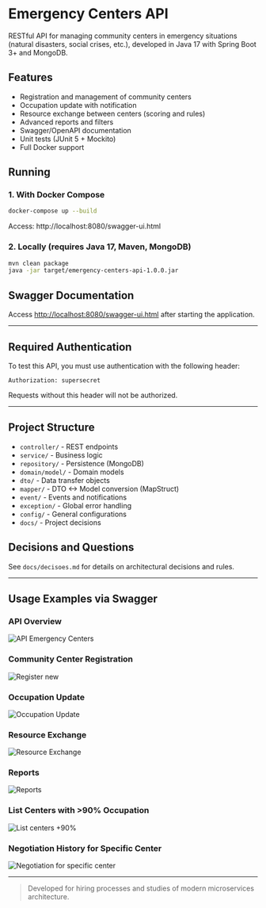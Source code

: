 # Emergency Centers API

RESTful API for managing community centers in emergency situations (natural disasters, social crises, etc.), developed in Java 17 with Spring Boot 3+ and MongoDB.

## Features
- Registration and management of community centers
- Occupation update with notification
- Resource exchange between centers (scoring and rules)
- Advanced reports and filters
- Swagger/OpenAPI documentation
- Unit tests (JUnit 5 + Mockito)
- Full Docker support

## Running

### 1. With Docker Compose
```bash
docker-compose up --build
```
Access: http://localhost:8080/swagger-ui.html

### 2. Locally (requires Java 17, Maven, MongoDB)
```bash
mvn clean package
java -jar target/emergency-centers-api-1.0.0.jar
```

## Swagger Documentation
Access [http://localhost:8080/swagger-ui.html](http://localhost:8080/swagger-ui.html) after starting the application.

---

## Required Authentication

To test this API, you must use authentication with the following header:

```
Authorization: supersecret
```

Requests without this header will not be authorized.

---

## Project Structure
- `controller/` - REST endpoints
- `service/` - Business logic
- `repository/` - Persistence (MongoDB)
- `domain/model/` - Domain models
- `dto/` - Data transfer objects
- `mapper/` - DTO <-> Model conversion (MapStruct)
- `event/` - Events and notifications
- `exception/` - Global error handling
- `config/` - General configurations
- `docs/` - Project decisions

## Decisions and Questions
See `docs/decisoes.md` for details on architectural decisions and rules.

---

## Usage Examples via Swagger

### API Overview
![API Emergency Centers](screenshots/API%20Emergency%20Centers.png)

### Community Center Registration
![Register new](screenshots/Register%20new.png)

### Occupation Update
![Occupation Update](screenshots/Occupation%20Update.png)

### Resource Exchange
![Resource Exchange](screenshots/Resource%20Exchange.png)

### Reports
![Reports](screenshots/Reports.png)

### List Centers with >90% Occupation
![List centers +90%](screenshots/List%20centers%20%2B90%25.png)

### Negotiation History for Specific Center
![Negotiation for specific center](screenshots/Negotiation%20for%20specific%20center.png)



---

> Developed for hiring processes and studies of modern microservices architecture.
